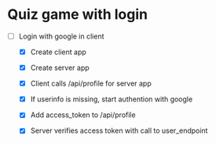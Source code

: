 
# Quiz game with login


* [ ] Login with google in client
  * [x] Create client app
  * [x] Create server app
  * [x] Client calls /api/profile for server app
  * [x] If userinfo is missing, start authention with google
  * [x] Add access_token to /api/profile
  * [x] Server verifies access token with call to user_endpoint


